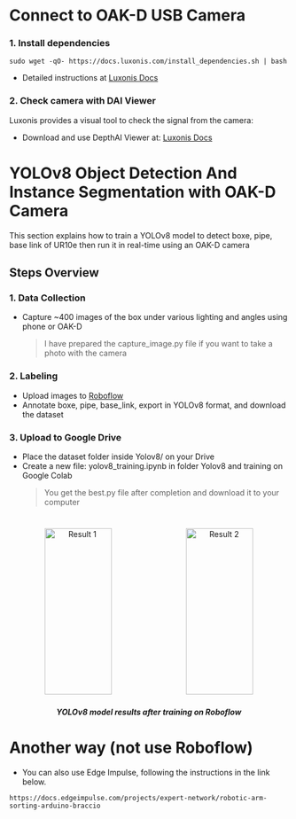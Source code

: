 # Connect to OAK-D USB Camera
### 1. Install dependencies
```
sudo wget -qO- https://docs.luxonis.com/install_dependencies.sh | bash
```
- Detailed instructions at [Luxonis Docs](https://docs.luxonis.com/hardware/platform/deploy/usb-deployment-guide/)
### 2. Check camera with DAI Viewer
Luxonis provides a visual tool to check the signal from the camera:
- Download and use DepthAI Viewer at: [Luxonis Docs](https://docs.luxonis.com/software/tools/dai-viewer/)

# YOLOv8 Object Detection And Instance Segmentation with OAK-D Camera 
This section explains how to train a YOLOv8 model to detect boxe, pipe, base link of UR10e then run it in real-time using an OAK-D camera
## Steps Overview
### 1. Data Collection
- Capture ~400 images of the box under various lighting and angles using phone or OAK-D
  > I have prepared the capture_image.py file if you want to take a photo with the camera
### 2. Labeling
- Upload images to [Roboflow](https://roboflow.com)
- Annotate boxe, pipe, base_link, export in YOLOv8 format, and download the dataset

### 3. Upload to Google Drive
- Place the dataset folder inside Yolov8/ on your Drive
- Create a new file: yolov8_training.ipynb in folder Yolov8 and training on Google Colab
  > You get the best.py file after completion and download it to your computer

#
<p align="center">
  <img src="https://github.com/user-attachments/assets/cbb314e8-c010-4b06-8f8b-d2151c279700" alt="Result 1" style="width: 49%; height: 300px; object-fit: contain; margin-right: 1%;" />
  <img src="https://github.com/user-attachments/assets/797d843d-ae8a-448a-b837-2584a42bcb76" alt="Result 2" style="width: 49%; height: 300px; object-fit: contain;" />
</p>
<h5 align="center">YOLOv8 model results after training on Roboflow</h5>

# Another way (not use Roboflow)
- You can also use Edge Impulse, following the instructions in the link below.
```
https://docs.edgeimpulse.com/projects/expert-network/robotic-arm-sorting-arduino-braccio
```



